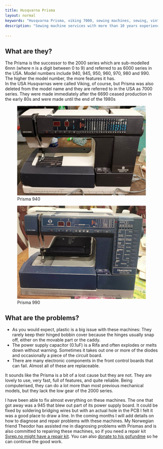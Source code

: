 ```yaml
---
title: Husqvarna Prisma
layout: normal
keywords: "Husqvarna Prisma, viking 7000, sewing machines, sewing, vintage, melbourne"
description: "Sewing machine services with more than 10 years experience based in Melbourne, Australia"

---
```

<div class="container justify-content-center">
<div class="row">
<div class="col-12 mb-1">
<h2>What are they?</h2>
<p class="has-large-font">
The Prisma is the successor to the 2000 series which are sub-modelled 6nnn (where n is a digit between 0 to 9) and referred to as 6000 series in the USA. Model numbers include 940, 945, 950, 960, 970, 980 and 990. The higher the model number, the more features it has.
<br/>In the USA Husqvarnas were called Viking, of course, but Prisma was also deleted from the model name and they are referred to in the USA as 7000 series. They were made immediately after the 6690 ceased production in the early 80s and were made until the end of the 1980s
</p>
</div><!-- end col-->
</div><!-- end row-->
<div class="row">
<div class="col-sm-6">
<figure class="figure">
<img class="figure-img img-fluid rounded max-width: 90% height:auto float-start" src="/assets/images/prisma_940.jpg" alt="Prisma 940"/>
<figcaption class="figure-caption text-end"> Prisma 940 </figcaption>
</figure>
</div><!-- end col -->
<div class="col-sm-6">
<figure class="figure">
<img class="figure-img img-fluid rounded max-width: 90% height:auto float-start" src="/assets/images/prisma_990.jpg" alt="Prisma 990"/>
<figcaption class="figure-caption text-end"> Prisma 990 </figcaption>
</figure>
</div><!-- end col -->
</div><!-- end row -->
<div class="row">
<div class="col-12 mb-1">
<h2>What are the problems?</h2>
<p class="has-large-font">
<UL><li>As you would expect, plastic is a big issue with these machines: They rarely keep their hinged bobbin cover because the hinges usually snap off, either on the movable part or the caddy. </li>
<li>The power supply capacitor (0.1uF) is a Rifa and often explodes or melts down without warning. Sometimes it takes out one or more of the diodes and occasionally a piece of the circuit board.</li>
<li>There are many electronic components in the front control boards that can fail. Almost all of these are replaceable.</li>
</UL>
It sounds like the Prisma is a bit of a lost cause but they are not. They are lovely to use, very fast, full of features, and quite reliable. Being computerised, they can do a lot more than most previous mechanical models, but they lack the low gear of the 2000 series. 
</p>
<p class="has-large-font">
I have been able to fix almost everything on these machines. The one that got away was a 945 that blew out part of its power supply board. It could be fixed by soldering bridging wires but with an actual hole in the PCB I felt it was a good place to draw a line. In the coming months I will add details on how to diagnose and repair problems with these machines. My Norwegian friend Theodor has assisted me in diagnosing problems with Prismas and is also committed to repairing these machines, so if you need a repair kit <a href="https://syrep.no/repair/">Syrep.no might have a repair kit</a>. You can also <a href="https://gofund.me/437b73f8">donate to his gofundme</a> so he can continue the good work.
</p>
</div><!-- end col -->
</div><!-- end row -->
</div><!-- end container -->

